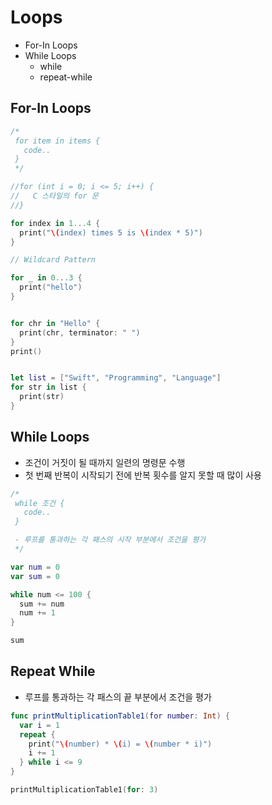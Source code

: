 # Loops



* For-In Loops
* While Loops
	* while
	* repeat-while


## For-In Loops

```swift
/*
 for item in items {
   code..
 }
 */

//for (int i = 0; i <= 5; i++) {
//   C 스타일의 for 문
//}

for index in 1...4 {
  print("\(index) times 5 is \(index * 5)")
}

// Wildcard Pattern

for _ in 0...3 {
  print("hello")
}


for chr in "Hello" {
  print(chr, terminator: " ")
}
print()


let list = ["Swift", "Programming", "Language"]
for str in list {
  print(str)
}
```


## While Loops

* 조건이 거짓이 될 때까지 일련의 명령문 수행
* 첫 번째 반복이 시작되기 전에 반복 횟수를 알지 못할 때 많이 사용

```swift
/*
 while 조건 {
   code..
 }

 - 루프를 통과하는 각 패스의 시작 부분에서 조건을 평가
 */

var num = 0
var sum = 0

while num <= 100 {
  sum += num
  num += 1
}

sum
```


## Repeat While

* 루프를 통과하는 각 패스의 끝 부분에서 조건을 평가

```swift
func printMultiplicationTable1(for number: Int) {
  var i = 1
  repeat {
    print("\(number) * \(i) = \(number * i)")
    i += 1
  } while i <= 9
}

printMultiplicationTable1(for: 3)
```

